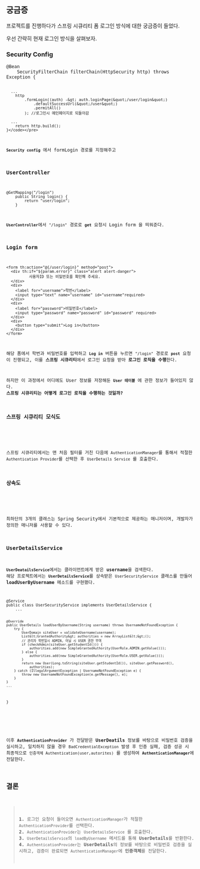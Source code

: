 <h2 id="궁금증">궁금증</h2>
<p>프로젝트를 진행하다가 스프링 시큐리티 폼 로그인 방식에 대한 궁금증이 들었다.</p>
<p>우선 간략히 현재 로그인 방식을 살펴보자.</p>
<h3 id="security-config">Security Config</h3>
<pre><code class="language-java">@Bean
    SecurityFilterChain filterChain(HttpSecurity http) throws Exception {

      ...
        http
            .formLogin((auth) -&gt; auth.loginPage(&quot;/user/login&quot;)
                .defaultSuccessUrl(&quot;/user&quot;)
                .permitAll()
            ); //로그인시 메인페이지로 되돌아감

      ...
        return http.build();
    }</code></pre>
<p><strong><code>Security config</code></strong> 에서 formLogin 경로를 지정해주고</p>
<h3 id="usercontroller">UserController</h3>
<pre><code class="language-java">@GetMapping(&quot;/login&quot;)
    public String login() {
        return &quot;user/login&quot;;
    }</code></pre>
<p><strong><code>UserController</code></strong>에서 <code>&quot;/login&quot;</code> 경로로 <strong><code>get</code></strong> 요청시 Login form 을 띄워준다.</p>
<h3 id="login-form">Login form</h3>
<pre><code class="language-html">&lt;form th:action=&quot;@{/user/login}&quot; method=&quot;post&quot;&gt;
  &lt;div th:if=&quot;${param.error}&quot; class=&quot;alert alert-danger&quot;&gt;
          사용자ID 또는 비밀번호를 확인해 주세요.
  &lt;/div&gt;
  &lt;div&gt;
    &lt;label for=&quot;username&quot;&gt;학번&lt;/label&gt;
    &lt;input type=&quot;text&quot; name=&quot;username&quot; id=&quot;username&quot;required&gt;
  &lt;/div&gt;
  &lt;div&gt;
    &lt;label for=&quot;password&quot;&gt;비밀번호&lt;/label&gt;
    &lt;input type=&quot;password&quot; name=&quot;password&quot; id=&quot;password&quot; required&gt;
  &lt;/div&gt;
  &lt;div&gt;
    &lt;button type=&quot;submit&quot;&gt;Log in&lt;/button&gt;
  &lt;/div&gt;
&lt;/form&gt;</code></pre>
<p>해당 폼에서 학번과 비밀번호를 입력하고 <strong><code>Log in</code></strong> 버튼을 누르면 <code>&quot;/login&quot;</code> 경로로 <strong><code>post</code></strong> 요청이 진행되고, 이를 <strong>스프링 시큐리티</strong>에서 로그인 요청을 받아 <strong>로그인 로직을 수행</strong>한다.</p>
<p>하지만 이 과정에서 어디에도 User 정보를 저장해둔 <strong><code>User 테이블</code></strong> 에 관한 정보가 들어있지 않다.
<strong>스프링 시큐리티는 어떻게 로그인 로직을 수행하는 것일까?</strong></p>
<h3 id="스프링-시큐리티-모식도">스프링 시큐리티 모식도</h3>
<p><img alt="" src="https://velog.velcdn.com/images/gmltn9233/post/0300d63f-c654-4f02-ada7-b414d755e236/image.png" /></p>
<p>스프링 시큐리티에서는 맨 처음 필터를 거친 다음에 <code>AuthenticationManager</code>를 통해서 적절한 <code>Authentication Provider</code>를 선택한 후 <code>UserDetails Service</code> 를 호출한다.</p>
<h3 id="상속도">상속도</h3>
<p><img alt="" src="https://velog.velcdn.com/images/gmltn9233/post/45023396-1c56-4cd1-accd-1e5b37edf9b9/image.png" /></p>
<p>최하단의 3개의 클래스는 Spring Security에서 기본적으로 제공하는 매니저이며, 개발자가 정의한 매니저를 사용할 수 있다.</p>
<h3 id="userdetailsservice">UserDetailsService</h3>
<p><strong><code>UserDeatailsService</code></strong>에서는 클라이언트에게 받은 <strong>username</strong>을 검색한다. 
해당 프로젝트에서는 <strong><code>UserDetailsService</code></strong>를 상속받은 <code>UserSecurityService</code> 클래스를 만들어 <strong>loadUserByUsername</strong> 메소드를 구현했다.</p>
<pre><code class="language-java">@Service
public class UserSecurityService implements UserDetailsService {
    ...

    @Override
    public UserDetails loadUserByUsername(String username) throws UsernameNotFoundException {
        try {
            UserDomain siteUser = validateUsername(username);
            List&lt;GrantedAuthority&gt; authorities = new ArrayList&lt;&gt;();
            // 관리자 학번일시 ADMIN, 아닐 시 USER 권한 부여
            if (checkAdmin(siteUser.getStudentId())) {
                authorities.add(new SimpleGrantedAuthority(UserRole.ADMIN.getValue()));
            } else {
                authorities.add(new SimpleGrantedAuthority(UserRole.USER.getValue()));
            }
            return new User(Long.toString(siteUser.getStudentId()), siteUser.getPassword(),
                authorities);
        } catch (IllegalArgumentException | UsernameNotFoundException e) {
            throw new UsernameNotFoundException(e.getMessage(), e);
        }
    }
    ...
}</code></pre>
<p><img alt="" src="https://velog.velcdn.com/images/gmltn9233/post/815ebe0e-13d0-4eaa-8ab6-19dcbac2dd2e/image.png" /></p>
<p>이후 <strong><code>AuthenticationProvider</code></strong> 가 전달받은 <strong>UserDeatils</strong> 정보를 바탕으로 비밀번호 검증을 실시하고, 일치하지 않을 경우 <code>BadCredentialException</code> 발생 후 인증 실패, 검증 성공 시 최종적으로 <code>인증객체 Authentication(user,autorites)</code> 를 생성하여 <strong><code>AuthenticationManager</code></strong>에 전달한다. </p>
<h2 id="결론">결론</h2>
<blockquote>
<p><strong>1.</strong> 로그인 요청이 들어오면 <code>AuthenticationManager</code>가 적절한 <code>AuthenticationProvider</code>를 선택한다.
<strong>2.</strong> <code>AuthenticationProvider</code>는 <code>UserDetailsService</code> 를 호출한다.
<strong>3.</strong> <code>UserDetailsService</code>의 <code>loadByUsername</code> 메서드를 통해 <strong>UserDetails</strong>를 반환한다. 
<strong>4.</strong> <code>AuthenticationProvider</code>는 <strong>UserDetails</strong>의 정보를 바탕으로 비밀번호 검증을 실시하고, 검증이 완료되면 <code>AuthenticationManager</code>에 <strong>인증객체</strong>를 전달한다.</p>
</blockquote>